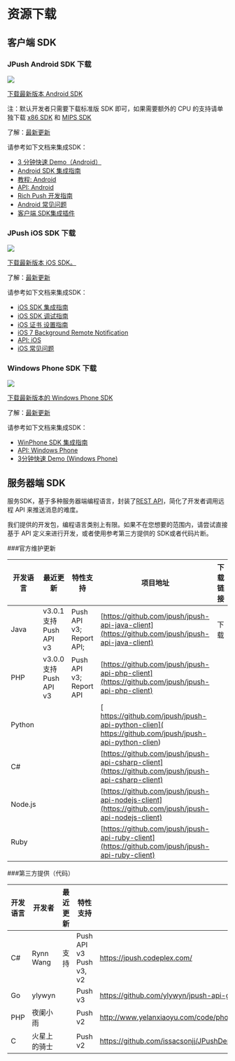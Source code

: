 # 资源下载

## 客户端 SDK

### JPush Android SDK 下载

![](../image/product_android.png)

[下载最新版本 Android SDK](https://www.jpush.cn/downloads/sdk/android/)

注：默认开发者只需要下载标准版 SDK 即可，如果需要额外的 CPU 的支持请单独下载 [x86 SDK](https://www.jpush.cn/downloads/sdk/android-with-x86/) 和 [MIPS SDK](https://www.jpush.cn/downloads/sdk/android-with-mips/)

了解：[最新更新](../updates)

请参考如下文档来集成SDK： 

+ [3 分钟快速 Demo（Android）](../dev_guides/android_3m)
+ [Android SDK 集成指南](../dev_guides/android_guide)
+ [教程: Android](../client_sdks/android_tutorials)
+ [API: Android](../client_sdks/android_api)
+ [Rich Push 开发指南](../client_sdks/rich_push)
+ [Android 常见问题](../client_sdks/android_sdk)
+ [客户端 SDK集成插件](../client_sdks/client_plugins)

### JPush iOS SDK 下载

![](../image/product_ios.png)

[下载最新版本 iOS SDK。](https://www.jpush.cn/downloads/sdk/ios-with-openudid)

了解：[最新更新](../updates)

请参考如下文档来集成SDK：

+ [iOS SDK 集成指南](../dev_guides/ios_guide)
+ [iOS SDK 调试指南](../client_sdks/ios_tutorials)
+ [iOS 证书 设置指南](../client_sdks/ios_tutorials)
+ [iOS 7 Background Remote Notification](../client_sdks/ios_tutorials)
+ [API: iOS](../client_sdks/ios_api)
+ [iOS 常见问题](../client_sdks/ios_tutorials)

### Windows Phone SDK 下载

![](../image/product_win.png)

[下载最新版本的 Windows Phone SDK](https://www.jpush.cn/downloads/sdk/winphone/) 

了解：[最新更新](../updates)

请参考如下文档来集成SDK：

+ [WinPhone SDK 集成指南](../dev_guides/winphone_guide)
+ [API: Windows Phone](../client_sdks/winphone_api)
+ [3分钟快速 Demo (Windows Phone)](../dev_guides/winphone_3m)


## 服务器端 SDK

服务SDK，基于多种服务器端编程语言，封装了[REST API](../server_apis/push_api_v2)，简化了开发者调用远程 API 来推送消息的难度。

我们提供的开发包，编程语言类别上有限。如果不在您想要的范围内，请尝试直接基于 API 定义来进行开发，或者使用参考第三方提供的 SDK或者代码片断。

###官方维护更新

|开发语言|	最近更新|	特性支持|	项目地址|	下载链接|
|-|-|-|-|-|
|Java|	v3.0.1 支持 Push API v3 |Push API v3; Report API;|[https://github.com/jpush/jpush-api-java-client](https://github.com/jpush/jpush-api-java-client)| 下载|
|PHP|	v3.0.0 支持 Push API v3| 	Push API v3; Report API| [https://github.com/jpush/jpush-api-php-client](https://github.com/jpush/jpush-api-php-client)
|Python	 |||	 [	https://github.com/jpush/jpush-api-python-clien](	https://github.com/jpush/jpush-api-python-clien)
|C#	 	||| 	[https://github.com/jpush/jpush-api-csharp-client](https://github.com/jpush/jpush-api-csharp-client)
|Node.js|||	 	 	[https://github.com/jpush/jpush-api-nodejs-client](https://github.com/jpush/jpush-api-nodejs-client)
|Ruby |||	 	 [https://github.com/jpush/jpush-api-ruby-client](https://github.com/jpush/jpush-api-ruby-client)		 


###第三方提供（代码）

|开发语言	|开发者|	最近更新	|特性支持	|项目地址	|
|-|-|-|-|-| 
|C#	|Rynn Wang|	支持 |Push API v3	Push v3, v2	|https://jpush.codeplex.com/|
|Go|ylywyn||Push v3|https://github.com/ylywyn/jpush-api-go-client| 
|PHP|夜阑小雨||Push v2|http://www.yelanxiaoyu.com/code/phonegap%E5%BC%80%E5%8F%91/jpush_push_php_server.html| 
|C|火星上的骑士||Push v2|https://github.com/issacsonjj/JPushDemo|

